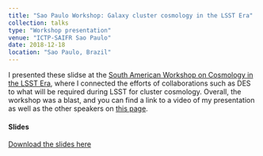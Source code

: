 ```yaml
---
title: "Sao Paulo Workshop: Galaxy cluster cosmology in the LSST Era"
collection: talks
type: "Workshop presentation"
venue: "ICTP-SAIFR Sao Paulo"
date: 2018-12-18
location: "Sao Paulo, Brazil"
---
```


I presented these slidse at the [South American Workshop on Cosmology in the LSST Era](http://www.ictp-saifr.org/south-american-workshop-on-cosmology-in-the-lsst-era/), where I connected the efforts of collaborations such as DES to what will be required during LSST for cluster cosmology. Overall, the workshop was a blast, and you can find a link to a video of my presentation as well as the other speakers on [this page](http://www.ictp-saifr.org/south-american-workshop-on-cosmology-in-the-lsst-era/).

#### Slides
[Download the slides here](../../files/SaoPaulo2018.pdf)